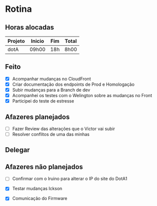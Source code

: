 # Rotina

## Horas alocadas

Projeto | Inicio | Fim | Total
--------|-------|-------|------
dotA    | 09h00 | 18h | 8h00

## Feito

- [x] Acompanhar mudanças no CloudFront
- [x] Criar documentação dos endpoints de Prod e Homologação
- [x] Subir mudanças para a Branch de dev
- [x] Acompanhei os testes com o Welington sobre as mudanças no Front
- [x] Participei do teste de estresse

## Afazeres planejados

- [ ] Fazer Review das alterações que o Victor vai subir
- [ ] Resolver conflitos de uma das minhas 

## Delegar



## Afazeres não planejados

- [ ] Confirmar com o Iruino para alterar o IP do site do DotA1
- [x] Testar mudanças Ickson
- [x] Comunicação do Firmware


<!--stackedit_data:
eyJoaXN0b3J5IjpbLTI4NzQ2MDYwMSw3ODExNDkzMiwtMTE3MD
IwODgxMywtMTk4ODc1OTUxNCw5MDM3Mzc1NTgsLTgzMTY0MDI2
MSwxOTg5ODk2MjM1LDE0NDkzNTU1MCwtMTQ5MTM1MzY1MCw1MT
cyNDcwNjIsLTY2ODE2MjQyMiwtNTkxNDI1OTk4LC02Mjk4NzEy
MjIsMTYzNjAzNTU3OCwtMTQ4NjI3NDMwMSwtMTE2MTgxNyw3Nj
U0OTgyMTksLTE5MTMxNDIzOTIsNzU4Mjc4Mjk2LDEzNDQwMzYz
MTddfQ==
-->